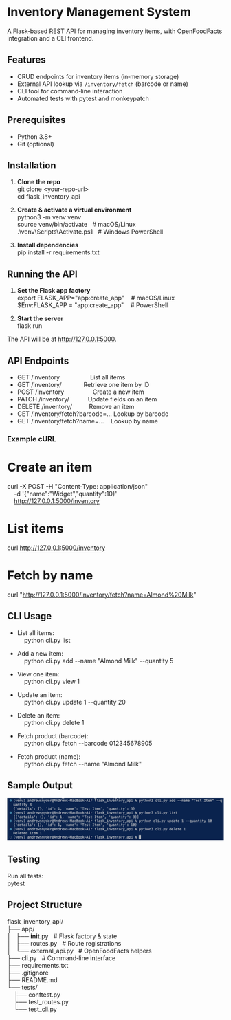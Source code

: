 # Inventory Management System

A Flask‑based REST API for managing inventory items, with OpenFoodFacts integration and a CLI frontend.

## Features

- CRUD endpoints for inventory items (in‑memory storage)
- External API lookup via `/inventory/fetch` (barcode or name)
- CLI tool for command‑line interaction
- Automated tests with pytest and monkeypatch

## Prerequisites

- Python 3.8+
- Git (optional)

## Installation

1. **Clone the repo**  
   git clone <your‑repo‑url>  
   cd flask_inventory_api

2. **Create & activate a virtual environment**  
   python3 -m venv venv  
   source venv/bin/activate   # macOS/Linux  
   .\venv\Scripts\Activate.ps1   # Windows PowerShell

3. **Install dependencies**  
   pip install -r requirements.txt

## Running the API

1. **Set the Flask app factory**  
   export FLASK_APP="app:create_app"    # macOS/Linux  
   $Env:FLASK_APP = "app:create_app"    # PowerShell

2. **Start the server**  
   flask run

The API will be at http://127.0.0.1:5000.

## API Endpoints

- GET /inventory                  List all items
- GET /inventory/<id>             Retrieve one item by ID
- POST /inventory                 Create a new item
- PATCH /inventory/<id>           Update fields on an item
- DELETE /inventory/<id>          Remove an item
- GET /inventory/fetch?barcode=… Lookup by barcode
- GET /inventory/fetch?name=…    Lookup by name

### Example cURL

# Create an item

curl -X POST -H "Content-Type: application/json"  
    -d '{"name":"Widget","quantity":10}'  
    http://127.0.0.1:5000/inventory

# List items

curl http://127.0.0.1:5000/inventory

# Fetch by name

curl "http://127.0.0.1:5000/inventory/fetch?name=Almond%20Milk"

## CLI Usage

- List all items:  
      python cli.py list

- Add a new item:  
      python cli.py add --name "Almond Milk" --quantity 5

- View one item:  
      python cli.py view 1

- Update an item:  
      python cli.py update 1 --quantity 20

- Delete an item:  
      python cli.py delete 1

- Fetch product (barcode):  
      python cli.py fetch --barcode 012345678905

- Fetch product (name):  
      python cli.py fetch --name "Almond Milk"

## Sample Output

![CLI Screenshot](images/sample-cli-output.png)

## Testing

Run all tests:  
pytest

## Project Structure

flask_inventory_api/  
├── app/  
│   ├── **init**.py   # Flask factory & state  
│   ├── routes.py   # Route registrations  
│   └── external_api.py   # OpenFoodFacts helpers  
├── cli.py   # Command‑line interface  
├── requirements.txt  
├── .gitignore  
├── README.md  
└── tests/  
    ├── conftest.py  
    ├── test_routes.py  
    └── test_cli.py
